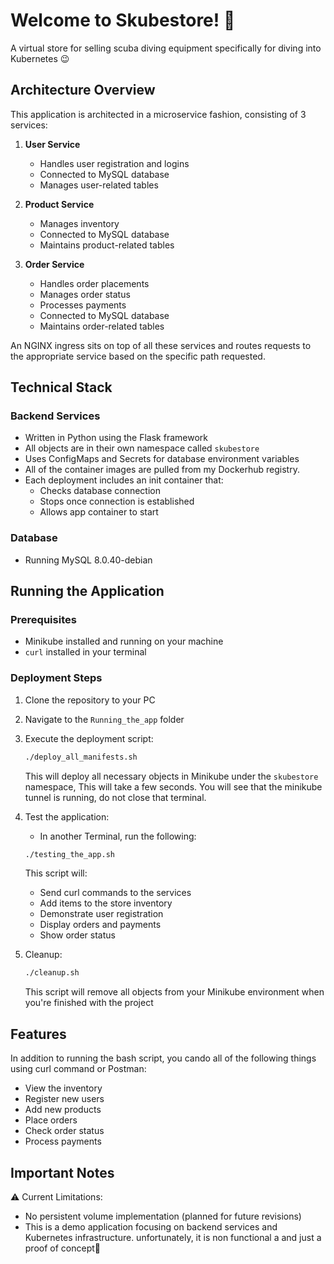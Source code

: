 # Welcome to Skubestore! 🤿

A virtual store for selling scuba diving equipment specifically for diving into Kubernetes 😉

## Architecture Overview

This application is architected in a microservice fashion, consisting of 3 services:

1. **User Service**
   - Handles user registration and logins
   - Connected to MySQL database
   - Manages user-related tables

2. **Product Service**
   - Manages inventory
   - Connected to MySQL database
   - Maintains product-related tables

3. **Order Service**
   - Handles order placements
   - Manages order status
   - Processes payments
   - Connected to MySQL database
   - Maintains order-related tables

An NGINX ingress sits on top of all these services and routes requests to the appropriate service based on the specific path requested.

## Technical Stack

### Backend Services
- Written in Python using the Flask framework
- All objects are in their own namespace called `skubestore`
- Uses ConfigMaps and Secrets for database environment variables
- All of the container images are pulled from my Dockerhub registry.
- Each deployment includes an init container that:
  - Checks database connection
  - Stops once connection is established
  - Allows app container to start

### Database
- Running MySQL 8.0.40-debian

## Running the Application

### Prerequisites
- Minikube installed and running on your machine
- `curl` installed in your terminal

### Deployment Steps
1. Clone the repository to your PC
2. Navigate to the `Running_the_app` folder
3. Execute the deployment script:
   ```bash
   ./deploy_all_manifests.sh
   ```
   This will deploy all necessary objects in Minikube under the `skubestore` namespace, This will take a few seconds. You will see that the minikube tunnel is running, do not close that terminal.

4. Test the application:
    - In another Terminal, run the following:
   ```bash
   ./testing_the_app.sh
   ```
   This script will:
   - Send curl commands to the services
   - Add items to the store inventory
   - Demonstrate user registration
   - Display orders and payments
   - Show order status

5. Cleanup:
   ```bash
   ./cleanup.sh
   ```
   This script will remove all objects from your Minikube environment when you're finished with the project

## Features
In addition to running the bash script, you cando all of the following things using curl command or Postman:
- View the inventory
- Register new users
- Add new products
- Place orders
- Check order status
- Process payments

## Important Notes
⚠️ Current Limitations:
- No persistent volume implementation (planned for future revisions)
- This is a demo application focusing on backend services and Kubernetes infrastructure. unfortunately, it is non functional a and just a proof of concept🐋